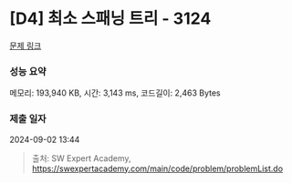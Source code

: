 # [D4] 최소 스패닝 트리 - 3124 

[문제 링크](https://swexpertacademy.com/main/code/problem/problemDetail.do?contestProbId=AV_mSnmKUckDFAWb) 

### 성능 요약

메모리: 193,940 KB, 시간: 3,143 ms, 코드길이: 2,463 Bytes

### 제출 일자

2024-09-02 13:44



> 출처: SW Expert Academy, https://swexpertacademy.com/main/code/problem/problemList.do